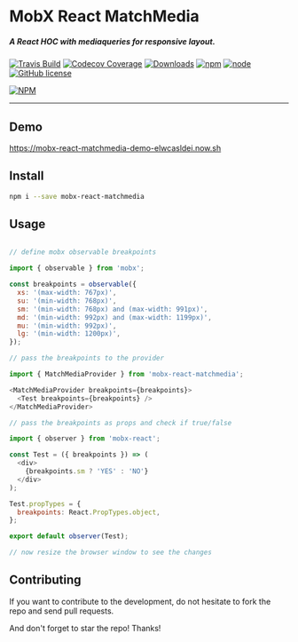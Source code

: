 # MobX React MatchMedia

##### A React HOC with mediaqueries for responsive layout.

[![Travis Build](https://img.shields.io/travis/foxhound87/mobx-react-matchmedia.svg)](https://travis-ci.org/foxhound87/mobx-react-matchmedia)
[![Codecov Coverage](https://img.shields.io/codecov/c/github/foxhound87/mobx-react-matchmedia/master.svg)](https://codecov.io/gh/foxhound87/mobx-react-matchmedia)
[![Downloads](https://img.shields.io/npm/dt/mobx-react-matchmedia.svg)]()
[![npm](https://img.shields.io/npm/v/mobx-react-matchmedia.svg)]()
[![node](https://img.shields.io/node/v/mobx-react-matchmedia.svg)]()
[![GitHub license](https://img.shields.io/github/license/foxhound87/mobx-react-matchmedia.svg)]()


[![NPM](https://nodei.co/npm/mobx-react-matchmedia.png?downloads=true&downloadRank=true&stars=true)](https://nodei.co/npm/mobx-react-matchmedia/)

---

## Demo

https://mobx-react-matchmedia-demo-elwcasldei.now.sh

## Install

```bash
npm i --save mobx-react-matchmedia
```

## Usage

```javascript

// define mobx observable breakpoints

import { observable } from 'mobx';

const breakpoints = observable({
  xs: '(max-width: 767px)',
  su: '(min-width: 768px)',
  sm: '(min-width: 768px) and (max-width: 991px)',
  md: '(min-width: 992px) and (max-width: 1199px)',
  mu: '(min-width: 992px)',
  lg: '(min-width: 1200px)',
});

// pass the breakpoints to the provider

import { MatchMediaProvider } from 'mobx-react-matchmedia';

<MatchMediaProvider breakpoints={breakpoints}>
  <Test breakpoints={breakpoints} />
</MatchMediaProvider>

// pass the breakpoints as props and check if true/false

import { observer } from 'mobx-react';

const Test = ({ breakpoints }) => (
  <div>
    {breakpoints.sm ? 'YES' : 'NO'}
  </div>
);

Test.propTypes = {
  breakpoints: React.PropTypes.object,
};

export default observer(Test);

// now resize the browser window to see the changes

```

## Contributing

If you want to contribute to the development, do not hesitate to fork the repo and send pull requests.

And don't forget to star the repo! Thanks!
